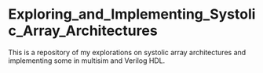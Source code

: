 # Exploring_and_Implementing_Systolic_Array_Architectures
This is a repository of my explorations on systolic array architectures and implementing some in multisim and Verilog HDL. 

#### 
